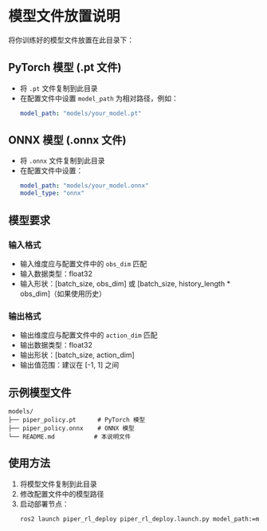 # 模型文件放置说明

将你训练好的模型文件放置在此目录下：

## PyTorch 模型 (.pt 文件)
- 将 `.pt` 文件复制到此目录
- 在配置文件中设置 `model_path` 为相对路径，例如：
  ```yaml
  model_path: "models/your_model.pt"
  ```

## ONNX 模型 (.onnx 文件)  
- 将 `.onnx` 文件复制到此目录
- 在配置文件中设置：
  ```yaml
  model_path: "models/your_model.onnx"
  model_type: "onnx"
  ```

## 模型要求

### 输入格式
- 输入维度应与配置文件中的 `obs_dim` 匹配
- 输入数据类型：float32
- 输入形状：[batch_size, obs_dim] 或 [batch_size, history_length * obs_dim]（如果使用历史）

### 输出格式
- 输出维度应与配置文件中的 `action_dim` 匹配
- 输出数据类型：float32
- 输出形状：[batch_size, action_dim]
- 输出值范围：建议在 [-1, 1] 之间

## 示例模型文件
```
models/
├── piper_policy.pt      # PyTorch 模型
├── piper_policy.onnx    # ONNX 模型
└── README.md           # 本说明文件
```

## 使用方法
1. 将模型文件复制到此目录
2. 修改配置文件中的模型路径
3. 启动部署节点：
   ```bash
   ros2 launch piper_rl_deploy piper_rl_deploy.launch.py model_path:=models/your_model.pt
   ```
